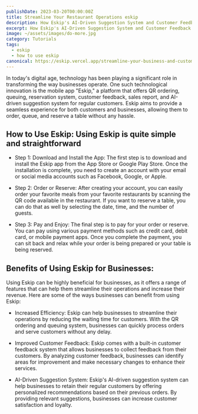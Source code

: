 ```yaml
---
publishDate: 2023-03-20T00:00:00Z
title: Streamline Your Restaurant Operations eskip
description: How Eskip's AI-Driven Suggestion System and Customer Feedback Features Can Benefit Your Restaurant Business.
excerpt: How Eskip's AI-Driven Suggestion System and Customer Feedback Features Can Benefit Your Restaurant Business.
image: ~/assets/images/do-more.jpg
category: Tutorials
tags:
  - eskip
  - how to use eskip
canonical: https://eskip.vercel.app/streamline-your-business-and-customer-experience-with-eskip
---
```


In today's digital age, technology has been playing a significant role in transforming the way businesses operate. One such technological innovation is the mobile app "Eskip," a platform that offers QR ordering, queuing, reservation system, customer feedback, sales report, and AI-driven suggestion system for regular customers. Eskip aims to provide a seamless experience for both customers and businesses, allowing them to order, queue, and reserve a table without any hassle.

## How to Use Eskip: Using Eskip is quite simple and straightforward

- Step 1: Download and Install the App:
The first step is to download and install the Eskip app from the App Store or Google Play Store. Once the installation is complete, you need to create an account with your email or social media accounts such as Facebook, Google, or Apple.

- Step 2: Order or Reserve:
After creating your account, you can easily order your favorite meals from your favorite restaurants by scanning the QR code available in the restaurant. If you want to reserve a table, you can do that as well by selecting the date, time, and the number of guests.

- Step 3: Pay and Enjoy:
The final step is to pay for your order or reserve. You can pay using various payment methods such as credit card, debit card, or mobile payment apps. Once you complete the payment, you can sit back and relax while your order is being prepared or your table is being reserved.

## Benefits of Using Eskip for Businesses:
Using Eskip can be highly beneficial for businesses, as it offers a range of features that can help them streamline their operations and increase their revenue. Here are some of the ways businesses can benefit from using Eskip:

- Increased Efficiency:
Eskip can help businesses to streamline their operations by reducing the waiting time for customers. With the QR ordering and queuing system, businesses can quickly process orders and serve customers without any delay.

- Improved Customer Feedback:
Eskip comes with a built-in customer feedback system that allows businesses to collect feedback from their customers. By analyzing customer feedback, businesses can identify areas for improvement and make necessary changes to enhance their services.

- AI-Driven Suggestion System:
Eskip's AI-driven suggestion system can help businesses to retain their regular customers by offering personalized recommendations based on their previous orders. By providing relevant suggestions, businesses can increase customer satisfaction and loyalty.
